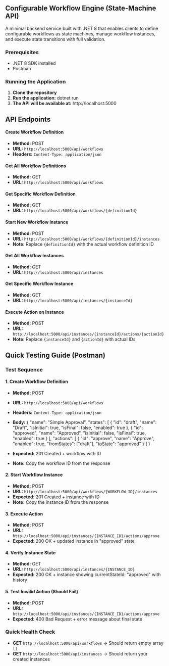 ## Configurable Workflow Engine (State-Machine API)
A minimal backend service built with .NET 8 that enables clients to define configurable workflows as state machines, manage workflow instances, and execute state transitions with full validation.

### Prerequisites
- .NET 8 SDK installed
- Postman
### Running the Application
1. **Clone the repository**
2. **Run the application:**  dotnet run
3. **The API will be available at:**  http://localhost:5000

## API Endpoints
#### Create Workflow Definition
- **Method:** POST
- **URL:** `http://localhost:5000/api/workflows`
- **Headers:** `Content-Type: application/json`
#### Get All Workflow Definitions
- **Method:** GET
- **URL:** `http://localhost:5000/api/workflows`
#### Get Specific Workflow Definition
- **Method:** GET
- **URL:** `http://localhost:5000/api/workflows/{definitionId}`
#### Start New Workflow Instance
- **Method:** POST
- **URL:** `http://localhost:5000/api/workflows/{definitionId}/instances`
- **Note:** Replace `{definitionId}` with the actual workflow definition ID
#### Get All Workflow Instances
- **Method:** GET
- **URL:** `http://localhost:5000/api/instances`
#### Get Specific Workflow Instance
- **Method:** GET
- **URL:** `http://localhost:5000/api/instances/{instanceId}`
#### Execute Action on Instance
- **Method:** POST
- **URL:** `http://localhost:5000/api/instances/{instanceId}/actions/{actionId}`
- **Note:** Replace `{instanceId}` and `{actionId}` with actual IDs

## Quick Testing Guide (Postman)
### Test Sequence

#### 1. Create Workflow Definition
- **Method:** POST
- **URL:** `http://localhost:5000/api/workflows`
- **Headers:** `Content-Type: application/json`
- **Body:**
{
"name": "Simple Approval",
"states": [
{
"id": "draft",
"name": "Draft",
"isInitial": true,
"isFinal": false,
"enabled": true
},
{
"id": "approved",
"name": "Approved",
"isInitial": false,
"isFinal": true,
"enabled": true
}
],
"actions": [
{
"id": "approve",
"name": "Approve",
"enabled": true,
"fromStates": ["draft"],
"toState": "approved"
}
]
}

- **Expected:** 201 Created + workflow with ID
- **Note:** Copy the workflow ID from the response

#### 2. Start Workflow Instance
- **Method:** POST
- **URL:** `http://localhost:5000/api/workflows/{WORKFLOW_ID}/instances`
- **Expected:** 201 Created + instance with ID
- **Note:** Copy the instance ID from the response

#### 3. Execute Action
- **Method:** POST
- **URL:** `http://localhost:5000/api/instances/{INSTANCE_ID}/actions/approve`
- **Expected:** 200 OK + updated instance in "approved" state

#### 4. Verify Instance State
- **Method:** GET
- **URL:** `http://localhost:5000/api/instances/{INSTANCE_ID}`
- **Expected:** 200 OK + instance showing currentStateId: "approved" with history

#### 5. Test Invalid Action (Should Fail)
- **Method:** POST
- **URL:** `http://localhost:5000/api/instances/{INSTANCE_ID}/actions/approve`
- **Expected:** 400 Bad Request + error message about final state

### Quick Health Check
- **GET** `http://localhost:5000/api/workflows` → Should return empty array `[]`
- **GET** `http://localhost:5000/api/instances` → Should return your created instances
